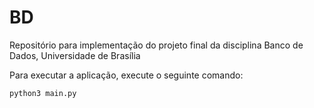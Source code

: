 # BD
Repositório para implementação do projeto final da disciplina Banco de Dados, Universidade de Brasília

Para executar a aplicação, execute o seguinte comando:

`python3 main.py`
